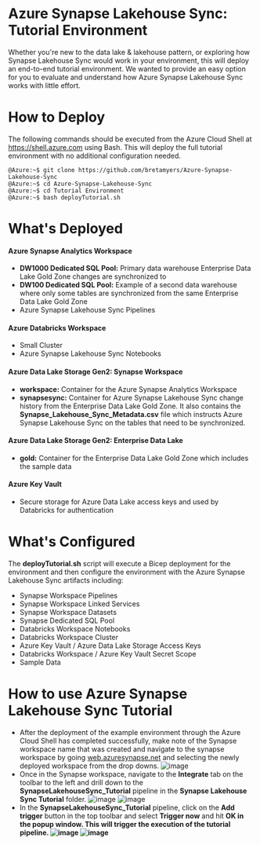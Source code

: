 # Azure Synapse Lakehouse Sync: Tutorial Environment

Whether you're new to the data lake & lakehouse pattern, or exploring how Synapse Lakehouse Sync would work in your environment, this will deploy an end-to-end tutorial environment. We wanted to provide an easy option for you to evaluate and understand how Azure Synapse Lakehouse Sync works with little effort.


# How to Deploy

The following commands should be executed from the Azure Cloud Shell at https://shell.azure.com using Bash. This will deploy the full tutorial environment with no additional configuration needed.

```
@Azure:~$ git clone https://github.com/bretamyers/Azure-Synapse-Lakehouse-Sync
@Azure:~$ cd Azure-Synapse-Lakehouse-Sync
@Azure:~$ cd Tutorial Environment
@Azure:~$ bash deployTutorial.sh 
```

# What's Deployed

#### Azure Synapse Analytics Workspace
- **DW1000 Dedicated SQL Pool:** Primary data warehouse Enterprise Data Lake Gold Zone changes are synchronized to
- **DW100 Dedicated SQL Pool:** Example of a second data warehouse where only some tables are synchronized from the same Enterprise Data Lake Gold Zone
- Azure Synapse Lakehouse Sync Pipelines

#### Azure Databricks Workspace
- Small Cluster
- Azure Synapse Lakehouse Sync Notebooks

#### Azure Data Lake Storage Gen2: Synapse Workspace
- **workspace:** Container for the Azure Synapse Analytics Workspace
- **synapsesync:** Container for Azure Synapse Lakehouse Sync change history from the Enterprise Data Lake Gold Zone. It also contains the **Synapse_Lakehouse_Sync_Metadata.csv** file which instructs Azure Synapse Lakehouse Sync on the tables that need to be synchronized.

#### Azure Data Lake Storage Gen2: Enterprise Data Lake
- **gold:** Container for the Enterprise Data Lake Gold Zone which includes the sample data

#### Azure Key Vault
- Secure storage for Azure Data Lake access keys and used by Databricks for authentication

# What's Configured
The **deployTutorial.sh** script will execute a Bicep deployment for the environment and then configure the environment with the Azure Synapse Lakehouse Sync artifacts including: 

- Synapse Workspace Pipelines
- Synapse Workspace Linked Services
- Synapse Workspace Datasets
- Synapse Dedicated SQL Pool
- Databricks Workspace Notebooks
- Databricks Workspace Cluster
- Azure Key Vault / Azure Data Lake Storage Access Keys
- Databricks Workspace / Azure Key Vault Secret Scope
- Sample Data

# How to use Azure Synapse Lakehouse Sync Tutorial
- After the deployment of the example environment through the Azure Cloud Shell has completed successfully, make note of the Synapse workspace name that was created and  navigate to the synapse workspace by going [web.azuresynapse.net](web.azuresynapse.net) and selecting the newly deployed workspace from the drop downs.
![image](https://user-images.githubusercontent.com/14877390/192293164-3a99cef1-c0ae-448c-9d17-9dbbf408c496.png)
- Once in the Synapse workspace, navigate to the <b>Integrate</b> tab on the toolbar to the left and drill down to the <b>SynapseLakehouseSync_Tutorial</b> pipeline in the <b>Synapse Lakehouse Sync Tutorial</b> folder.
![image](https://user-images.githubusercontent.com/14877390/192293954-8dee54db-aec4-4e39-9096-936545d2cd94.png)
![image](https://user-images.githubusercontent.com/14877390/192295166-2f908cd8-674d-484c-b723-48226b57c89e.png)
- In the <b>SynapseLakehouseSync_Tutorial</b> pipeline, click on the <b>Add trigger</b> button in the top toolbar and select <b>Trigger now</b> and hit <b>OK<b> in the popup window. This will trigger the execution of the tutorial pipeline.
![image](https://user-images.githubusercontent.com/14877390/192295875-d731ed9c-1ce1-43f8-8bc9-c187ca60448b.png)
![image](https://user-images.githubusercontent.com/14877390/192296498-197f406b-c144-4bfe-a848-2f2ac3cea9cc.png)



